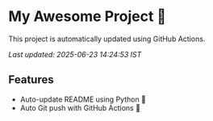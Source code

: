 # My Awesome Project 🚀

This project is automatically updated using GitHub Actions.

_Last updated: 2025-06-23 14:24:53 IST_

## Features
- Auto-update README using Python 🐍
- Auto Git push with GitHub Actions 🤖
